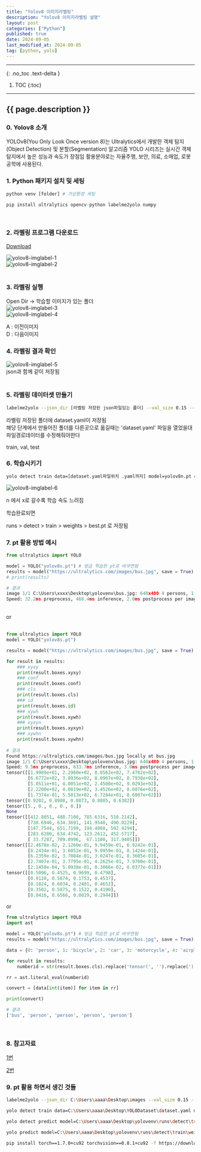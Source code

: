 ```yaml
---
title: "Yolov8 이미지라벨링"
description: "Yolov8 이미지라벨링 설명"
layout: post
categories: ["Python"]
published: true
date: 2024-09-05
last_modified_at: 2024-09-05
tag: [python, yolo]
---
```

---
{: .no_toc .text-delta }

1. TOC
{:toc}
---

<!-- 글의 제목은 ##
    나머지 큰 제목은 ###
    이후 나머지는 3개이상 -->

## {{ page.description }}

### 0. Yolov8 소개
YOLOv8(You Only Look Once version 8)는 Ultralytics에서 개발한 객체 탐지(Object Detection) 및 분할(Segmentation) 알고리즘
YOLO 시리즈는 실시간 객체 탐지에서 높은 성능과 속도가 장점임
활용분야로는 자율주행, 보안, 의료, 소매업, 로봇공학에 사용된다.

### 1. Python 패키지 설치 및 세팅
```python
python venv [folder] # 가상환경 세팅

pip install ultralytics opencv-python labelme2yolo numpy
```
<br>

### 2. 라벨링 프로그램 다운로드
[Download](https://github.com/wkentaro/labelme)

![yolov8-imglabel-1](/assets/img/2024-09-05-python-yolov8-imglabel-1.png)<br>
![yolov8-imglabel-2](/assets/img/2024-09-05-python-yolov8-imglabel-2.png)<br>
<br>

### 3. 라벨링 실행
Open Dir -> 학습할 이미지가 있는 폴더<br>
![yolov8-imglabel-3](/assets/img/2024-09-05-python-yolov8-imglabel-3.png)<br>
![yolov8-imglabel-4](/assets/img/2024-09-05-python-yolov8-imglabel-4.png)<br>

A : 이전이미지<br>
D : 다음이미지
<br>

### 4. 라벨링 결과 확인
![yolov8-imglabel-5](/assets/img/2024-09-05-python-yolov8-imglabel-5.png)<br>
json과 함께 같이 저장됨<br>
<br>

### 5. 라벨링 데이터셋 만들기
```bash
labelme2yolo --json_dir [라벨링 저장된 json파일있는 폴더] --val_size 0.15 --test_size 0.15
```

라벨링 저장된 폴더에 dataset.yaml이 저장됨<br>
해당 단계에서 만들어진 폴더를 다른곳으로 옮길때는 'dataset.yaml' 파일을 열었을대 파일경로데이터를 수정해줘야한다

train, val, test
<br>

### 6. 학습시키기
```bash
yolo detect train data=[dataset.yaml파일위치 .yaml까지] model=yolov8n.pt epochs=100 imgsz=640`
```

![yolov8-imglabel-6](/assets/img/2024-09-05-python-yolov8-imglabel-6.png)<br>

n 에서 x로 갈수록 학습 속도 느려짐<br>

학습완료되면<br>

runs > detect > train > weights > best.pt 로 저장됨
<br>

### 7. pt 활용 방법 예시
```python
from ultralytics import YOLO

model = YOLO("yolov8s.pt") # 방금 학습한 pt로 바꾸면됨
results = model("https://ultralytics.com/images/bus.jpg", save = True) # 가져와볼 이미지, 비디오 / save =True 해야 저장, show = True 해야 보여줌
# print(results)

# 결과
image 1/1 C:\Users\xxxx\Desktop\yolovenv\bus.jpg: 640x480 4 persons, 1 bus, 468.4ms
Speed: 32.2ms preprocess, 468.4ms inference, 2.0ms postprocess per image at shape (1, 3, 640, 480)
```
<br>
or<br>
<br>

```python
from ultralytics import YOLO
model = YOLO("yolov8s.pt")

results = model("https://ultralytics.com/images/bus.jpg", save = True)

for result in results:
    ### xyxy
    print(result.boxes.xyxy)
    ### conf
    print(result.boxes.conf)
    ### cls
    print(result.boxes.cls)
    ### id
    print(result.boxes.id)
    ### xywh
    print(result.boxes.xywh)
    ### xyxyn
    print(result.boxes.xyxyn)
    ### xywhn
    print(result.boxes.xywhn)
    
# 결과
Found https://ultralytics.com/images/bus.jpg locally at bus.jpg
image 1/1 C:\Users\xxxx\Desktop\yolovenv\bus.jpg: 640x480 4 persons, 1 bus, 633.7ms
Speed: 9.5ms preprocess, 633.7ms inference, 3.0ms postprocess per image at shape (1, 3, 640, 480)
tensor([[1.9989e+01, 2.2960e+02, 8.0562e+02, 7.4782e+02],
        [6.6772e+02, 3.8936e+02, 8.0967e+02, 8.7938e+02],
        [5.0511e+01, 4.0051e+02, 2.4500e+02, 9.0293e+02],
        [2.2200e+02, 4.0819e+02, 3.4526e+02, 8.6076e+02],
        [1.7374e-01, 5.5013e+02, 6.7284e+01, 8.6807e+02]])
tensor([0.9202, 0.8988, 0.8873, 0.8805, 0.6382])
tensor([5., 0., 0., 0., 0.])
None
tensor([[412.8051, 488.7100, 785.6316, 518.2142],
        [738.6946, 634.3691, 141.9548, 490.0229],
        [147.7544, 651.7199, 194.4868, 502.4294],
        [283.6280, 634.4742, 123.2612, 452.5717],
        [ 33.7287, 709.0996,  67.1100, 317.9405]])
tensor([[2.4678e-02, 2.1260e-01, 9.9459e-01, 6.9242e-01],
        [8.2434e-01, 3.6052e-01, 9.9959e-01, 8.1424e-01],
        [6.2359e-02, 3.7084e-01, 3.0247e-01, 8.3605e-01],
        [2.7407e-01, 3.7795e-01, 4.2625e-01, 7.9700e-01],
        [2.1450e-04, 5.0938e-01, 8.3066e-02, 8.0377e-01]])
tensor([[0.5096, 0.4525, 0.9699, 0.4798],
        [0.9120, 0.5874, 0.1753, 0.4537],
        [0.1824, 0.6034, 0.2401, 0.4652],
        [0.3502, 0.5875, 0.1522, 0.4190],
        [0.0416, 0.6566, 0.0829, 0.2944]])
```
or<br>

```python
from ultralytics import YOLO
import ast

model = YOLO("yolov8s.pt") # 방금 학습한 pt로 바꾸면됨
results = model("https://ultralytics.com/images/bus.jpg", save = True) # 가져와볼 이미지, 비디오

data = {0: 'person', 1: 'bicycle', 2: 'car', 3: 'motorcycle', 4: 'airplane', 5: 'bus', 6: 'train', 7: 'truck', 8: 'boat', 9: 'traffic light', 10: 'fire hydrant', 11: 'stop sign', 12: 'parking meter', 13: 'bench', 14: 'bird', 15: 'cat', 16: 'dog', 17: 'horse', 18: 'sheep', 19: 'cow', 20: 'elephant', 21: 'bear', 22: 'zebra', 23: 'giraffe', 24: 'backpack', 25: 'umbrella', 26: 'handbag', 27: 'tie', 28: 'suitcase', 29: 'frisbee', 30: 'skis', 31: 'snowboard', 32: 'sports ball', 33: 'kite', 34: 'baseball bat', 35: 'baseball glove', 36: 'skateboard', 37: 'surfboard', 38: 'tennis racket', 39: 'bottle', 40: 'wine glass', 41: 'cup', 42: 'fork', 43: 'knife', 44: 'spoon', 45: 'bowl', 46: 'banana', 47: 'apple', 48: 'sandwich', 49: 'orange', 50: 'broccoli', 51: 'carrot', 52: 'hot dog', 53: 'pizza', 54: 'donut', 55: 'cake', 56: 'chair', 57: 'couch', 58: 'potted plant', 59: 'bed', 60: 'dining table', 61: 'toilet', 62: 'tv', 63: 'laptop', 64: 'mouse', 65: 'remote', 66: 'keyboard', 67: 'cell phone', 68: 'microwave', 69: 'oven', 70: 'toaster', 71: 'sink', 72: 'refrigerator', 73: 'book', 74: 'clock', 75: 'vase', 76: 'scissors', 77: 'teddy bear', 78: 'hair drier', 79: 'toothbrush'}

for result in results:
    numberid = str(result.boxes.cls).replace('tensor(', '').replace(')','')

rr = ast.literal_eval(numberid)

convert = [data[int(item)] for item in rr]

print(convert)

# 결과
['bus', 'person', 'person', 'person', 'person']
```
<br>

### 8. 참고자료
[1번](https://made-by-kyu.tistory.com/entry/OpenCV-YOLOv8-%EC%BB%A4%EC%8A%A4%ED%85%80-%ED%95%99%EC%8A%B5-%EB%8D%B0%EC%9D%B4%ED%84%B0-%EB%A7%8C%EB%93%A4%EA%B8%B02)<br>

[2번](https://velog.io/@choonsik_mom/Object-Detection-with-yolo-NAS-zpetis4o)
<br>

### 9. pt 활용 하면서 생긴 것들
```bash
labelme2yolo --json_dir C:\Users\aaaa\Desktop\images --val_size 0.15 --test_size 0.15 yaml만들기

yolo detect train data=C:\Users\aaaa\Desktop\YOLODataset\dataset.yaml model=yolov8n.pt epochs=100 imgsz=640

yolo detect predict model=C:\Users\aaaa\Desktop\yolovenv\runs\detect\train\weights\best.pt source=[적용해볼 동영상 파일경로]

yolo predict model=C:\Users\aaaa\Desktop\yolovenv\runs\detect\train\weights\best.pt source='gogogo.JPG'
```

```bash
pip install torch==1.7.0+cu92 torchvision==0.8.1+cu92 -f https://download.pytorch.org/whl/torch_stable.html
```
<br>
<br>